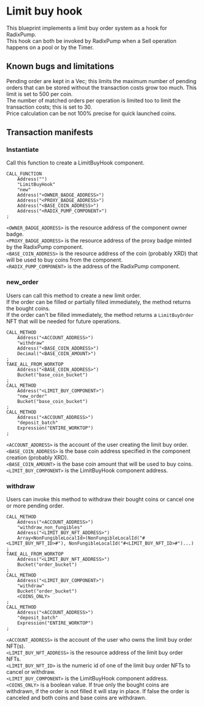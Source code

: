 # Limit buy hook

This blueprint implements a limit buy order system as a hook for RadixPump.  
This hook can both be invoked by RadixPump when a Sell operation happens on a pool or by the Timer.  

## Known bugs and limitations

Pending order are kept in a Vec; this limits the maximum number of pending orders that can be stored without the transaction costs grow too much. This limit is set to 500 per coin.  
The number of matched orders per operation is limited too to limit the transaction costs; this is set to 30.  
Price calculation can be not 100% precise for quick launched coins.  

## Transaction manifests

### Instantiate

Call this function to create a LimitBuyHook component.  

```
CALL_FUNCTION
    Address("")
    "LimitBuyHook"
    "new"
    Address("<OWNER_BADGE_ADDRESS>")
    Address("<PROXY_BADGE_ADDRESS>")
    Address("<BASE_COIN_ADDRESS>")
    Address("<RADIX_PUMP_COMPONENT>")
;
```

`<OWNER_BADGE_ADDRESS>` is the resource address of the component owner badge.  
`<PROXY_BADGE_ADDRESS>` is the resource address of the proxy badge minted by the RadixPump component.  
`<BASE_COIN_ADDRESS>` is the resource address of the coin (probably XRD) that will be used to buy coins from the component.  
`<RADIX_PUMP_COMPONENT>` is the address of the RadixPump component.  

### new_order

Users can call this method to create a new limit order.  
If the order can be filled or partially filled immediately, the method returns the bought coins.  
If the order can't be filled immediately, the method returns a `LimitBuyOrder` NFT that will be needed for future operations.  

```
CALL_METHOD
    Address("<ACCOUNT_ADDRESS>")
    "withdraw"
    Address("<BASE_COIN_ADDRESS>")
    Decimal("<BASE_COIN_AMOUNT>")
;
TAKE_ALL_FROM_WORKTOP
    Address("<BASE_COIN_ADDRESS>")
    Bucket("base_coin_bucket")
;
CALL_METHOD
    Address("<LIMIT_BUY_COMPONENT>")
    "new_order"
    Bucket("base_coin_bucket")
;
CALL_METHOD
    Address("<ACCOUNT_ADDRESS>")
    "deposit_batch"
    Expression("ENTIRE_WORKTOP")
;
```

`<ACCOUNT_ADDRESS>` is the account of the user creating the limit buy order.  
`<BASE_COIN_ADDRESS>` is the base coin address specified in the component creation (probably XRD).  
`<BASE_COIN_AMOUNT>` is the base coin amount that will be used to buy coins.  
`<LIMIT_BUY_COMPONENT>` is the LimitBuyHook component address.  

### withdraw

Users can invoke this method to withdraw their bought coins or cancel one or more pending order.  

```
CALL_METHOD
    Address("<ACCOUNT_ADDRESS>")
    "withdraw_non_fungibles"
    Address("<LIMIT_BUY_NFT_ADDRESS>")
    Array<NonFungibleLocalId>(NonFungibleLocalId("#<LIMIT_BUY_NFT_ID>#"), NonFungibleLocalId("#<LIMIT_BUY_NFT_ID>#")...)
;
TAKE_ALL_FROM_WORKTOP
    Address("<LIMIT_BUY_NFT_ADDRESS>")
    Bucket("order_bucket")
;
CALL_METHOD
    Address("<LIMIT_BUY_COMPONENT>")
    "withdraw"
    Bucket("order_bucket")
    <COINS_ONLY>
;
CALL_METHOD
    Address("<ACCOUNT_ADDRESS>")
    "deposit_batch"
    Expression("ENTIRE_WORKTOP")
;
```

`<ACCOUNT_ADDRESS>` is the account of the user who owns the limit buy order NFT(s).  
`<LIMIT_BUY_NFT_ADDRESS>` is the resource address of the limit buy order NFTs.  
`<LIMIT_BUY_NFT_ID>` is the numeric id of one of the limit buy order NFTs to cancel or withdraw.  
`<LIMIT_BUY_COMPONENT>` is the LimitBuyHook component address.  
`<COINS_ONLY>` is a boolean value. If true only the bought coins are withdrawn, if the order is not filled it will stay in place. If false the order is canceled and both coins and base coins are withdrawn.  

